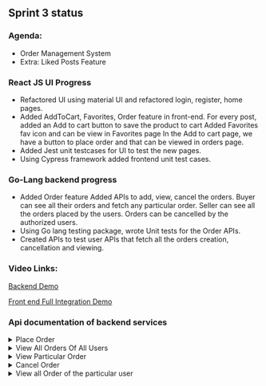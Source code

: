 ## Sprint 3 status

### Agenda:
- Order Management System
- Extra: Liked Posts Feature

### React JS UI Progress
- Refactored UI using material UI and refactored login, register, home pages.
- Added AddToCart, Favorites, Order feature in front-end.
    For every post, added an Add to cart button to save the product to cart
    Added Favorites fav icon and can be view in Favorites page 
    In the Add to cart page, we have a button to place order and that can be viewed in orders page.
- Added Jest unit testcases for UI to test the new pages.
- Using Cypress framework added frontend unit test cases.

### Go-Lang backend progress
- Added Order feature
    Added APIs to add, view, cancel the orders.
    Buyer can see all their orders and fetch any particular order.
    Seller can see all the orders placed by the users.
    Orders can be cancelled by the authorized users.
- Using Go lang testing package, wrote Unit tests for the Order APIs.
- Created APIs to test user APIs that fetch all the orders creation, cancellation and viewing.

### Video Links:

[Backend Demo](https://youtu.be/LNu_3BJMTxA)


[Front end Full Integration Demo](https://www.youtube.com/watch?v=vA0G7OwYMA0)

### Api documentation of backend services
<details>
  <summary>Place Order</summary>

### Status Codes
  
  - While placing orders initially we keep it in pending state and then we move it to confirmed state.
  - Once we delete we move status as cancelled state
  ``` 
	PENDING               status = 0
	CONFIRMED             status = 1
	CANCELLED             status = 2

```
  
### Target URL

`"localhost:8080" + "/placeOrder"`

### Request

Method: `POST`

Example

 ### Request
  `localhost:8080/placeOrder`
  
  `Body :{
    "posts":[
        {
            "count": 1,
            "productId": 2
        },
         {
            "count": 2,
            "productId": 3
        }
    ]
}`
  
### Response

 ```json
 {
    "orderId": 8,
    "result": "order successfully placed!"
}
```

Possible status: 200, 400, 401

Message format: json

Example

`Code: 200 OK`
 

</details>
<details>
  <summary>View All Orders Of All Users</summary>
  

### Target URL

`"localhost:8080" + "/allorders"`

### Request

Method: `GET`

Example

 ### Request
  `localhost:8080/allOrders`
 
  
-  This API is for sellers to view all the orders.
  
  
### Response

 ```json
{
    "Page": 1,
    "TotalPages": 1,
    "Orders": [
        {
            "ID": 1,
            "CreatedAt": "2022-04-01T17:22:12.7615198-04:00",
            "UpdatedAt": "2022-04-01T17:22:12.7615198-04:00",
            "DeletedAt": null,
            "posts": [],
            "Status": 1
        },
        {
            "ID": 2,
            "CreatedAt": "2022-04-01T17:29:50.5213792-04:00",
            "UpdatedAt": "2022-04-01T17:29:50.5213792-04:00",
            "DeletedAt": null,
            "posts": [
                {
                    "count": 1,
                    "productId": 1
                }
            ],
            "Status": 1
        },
        {
            "ID": 3,
            "CreatedAt": "2022-04-01T17:35:38.8661683-04:00",
            "UpdatedAt": "2022-04-01T17:35:38.8661683-04:00",
            "DeletedAt": null,
            "posts": [
                {
                    "count": 1,
                    "productId": 1
                }
            ],
            "Status": 1
        },
       
    ]
}
```

Possible status: 200, 400, 401

Message format: json

Example

`Code: 200 OK`
 

</details>
<details>
  <summary>View Particular Order</summary>

### Target URL

`"localhost:8080" + "/order/:orderId"`

### Request

Method: `GET`

Example

 ### Request
  `localhost:8080/order/5`
 
### Response

 ```json
{
    "ID": 5,
    "CreatedAt": "2022-04-01T17:41:37.7922598-04:00",
    "UpdatedAt": "2022-04-01T17:41:37.7922598-04:00",
    "DeletedAt": null,
    "posts": [
        {
            "count": 1,
            "productId": 1
        }
    ],
    "Status": 1
}
```

Possible status: 200, 400, 401

Message format: json

Example

`Code: 200 OK`
 

</details>
<details>
  <summary>Cancel Order</summary>

### Target URL

`"localhost:8080" + "/cancelOrder/:OrderId"`

  
  It take the user id from the session.
### Request

Method: `GET`

Example

 ### Request
  `localhost:8080/cancelOrder/3`
 
### Response

 ```json
{
    "ID": 3,
    "CreatedAt": "2022-04-01T17:35:38.8661683-04:00",
    "UpdatedAt": "2022-04-01T21:08:07.3701319-04:00",
    "DeletedAt": null,
    "posts": [
        {
            "count": 1,
            "productId": 1
        }
    ],
    "Status": 2
}
```
- Status is updated to 2 - Which means order is cancelled.
Possible status: 200, 400, 401

Message format: json

Example

`Code: 200 OK`
 

</details>
<details>
  <summary>View all Order of the particular user</summary>

### Target URL

`"localhost:8080" + "/orders"`

  
  It takes the user id from the session.
### Request

Method: `GET`

Example

 ### Request
  `localhost:8080/orders`
 
### Response

 ```json
{
    "ID": 3,
    "CreatedAt": "2022-04-01T17:41:37.7922598-04:00",
    "UpdatedAt": "2022-04-01T17:41:37.7922598-04:00",
    "DeletedAt": null,
    "posts": [
        {
            "count": 1,
            "productId": 1
        }
    ],
    "Status": 1
}
```

Possible status: 200, 400, 401

Message format: json

Example

`Code: 200 OK`
 
</details>
